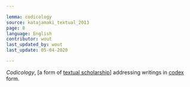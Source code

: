 ```yaml
---

lemma: codicology
source: katajamaki_textual_2013
page: 8
language: English
contributor: wout
last_updated_by: wout
last_update: 05-04-2020

---
```


_Codicology_, [a form of [textual scholarship](textualScholarship.html)] addressing writings in [codex](codex.html) form.
